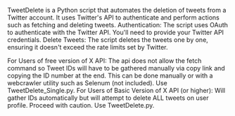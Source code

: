 TweetDelete is a Python script that automates the deletion of tweets from a Twitter account. It uses Twitter's API to authenticate and perform actions such as fetching and deleting tweets.
Authentication: The script uses OAuth to authenticate with the Twitter API. You'll need to provide your Twitter API credentials.
Delete Tweets: The script deletes the tweets one by one, ensuring it doesn't exceed the rate limits set by Twitter.

For Users of free version of X API: The api does not allow the fetch command so Tweet IDs will have to be gathered manually via copy link and copying the ID number at the end.
This can be done manually or with a webcrawler utility such as Selenum (not included). Use TweetDelete_Single.py.
For Users of Basic Version of X API (or higher): Will gather IDs automatically but will attempt to delete ALL tweets on user profile. Proceed with caution. Use TweetDelete.py.
